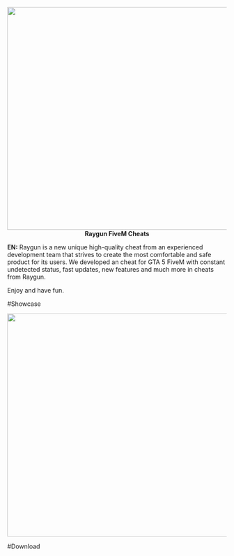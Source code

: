 <p align="center"><img src="https://i.imgur.com/dEFfHia.png" width="512" align="center"><br>
<strong>Raygun FiveM Cheats</strong></p>


<strong>EN:</strong>
Raygun is a new unique high-quality cheat from an experienced development team that strives to create the most comfortable and safe product for its users. We developed an cheat for GTA 5 FiveM with constant undetected status, fast updates, new features and much more in cheats from Raygun.

Enjoy and have fun.

#Showcase
<p align="center"><img src="https://i.imgur.com/DFIXMFI.png" width="512" align="center"><br>

#Download
